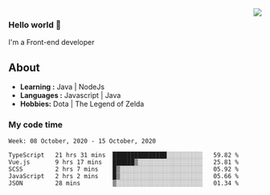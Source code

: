 <img align='right' src="https://github-readme-stats.vercel.app/api?username=jumodada&show_icons=true&theme=vue">

### Hello world 👋

I'm a Front-end developer 
    
## About
-  **Learning :** Java | NodeJs
-  **Languages :** Javascript | Java
-  **Hobbies:** Dota | The Legend of Zelda

### My code time

<!--START_SECTION:waka-->
```text
Week: 08 October, 2020 - 15 October, 2020

TypeScript   21 hrs 31 mins  ███████████████░░░░░░░░░░   59.82 % 
Vue.js       9 hrs 17 mins   ██████▒░░░░░░░░░░░░░░░░░░   25.81 % 
SCSS         2 hrs 7 mins    █▒░░░░░░░░░░░░░░░░░░░░░░░   05.92 % 
JavaScript   2 hrs 2 mins    █▒░░░░░░░░░░░░░░░░░░░░░░░   05.66 % 
JSON         28 mins         ▒░░░░░░░░░░░░░░░░░░░░░░░░   01.34 % 
```
<!--END_SECTION:waka-->
